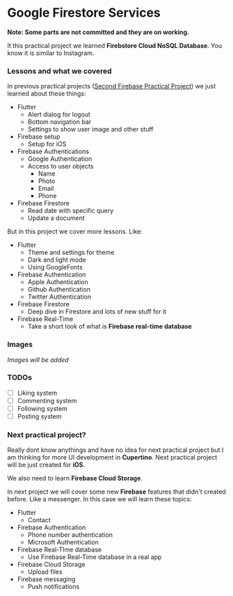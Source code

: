 # Google Firestore Services

**Note: Some parts are not committed and they are on working.**

It this practical project we learned **Firebstore Cloud NoSQL Database**. You know it is similar to Instagram.

### Lessons and what we covered

In previous practical projects ([Second Firebase Practical Project](https://github.com/BlackIQ/Firebase-Practical-2)) we just learned about these things:

- Flutter
    - Alert dialog for logout
    - Bottom navigation bar
    - Settings to show user image and other stuff
- Firebase setup
    - Setup for iOS
- Firebase Authentications
    - Google Authentication
    - Access to user objects
        - Name
        - Photo
        - Email
        - Phone
- Firebase Firestore
     - Read date with specific query
     - Update a document

But in this project we cover more lessons. Like:

- Flutter
    - Theme and settings for theme
    - Dark and light mode
    - Using GoogleFonts
- Firebase Authentication
    - Apple Authentication
    - Github Authentication
    - Twitter Authentication
- Firebase Firestore
    - Deep dive in Firestore and lots of new stuff for it
- Firebase Real-Time
    - Take a short look of what is **Firebase real-time database**

### Images

_Images will be added_

### TODOs

- [ ] Liking system
- [ ] Commenting system
- [ ] Following system
- [ ] Posting system

### Next practical project?

Really dont know anythings and have no idea for next practical project but I am thinking for more UI development in **Cupertino**. Next practical project will be just created for **iOS**.

We also need to learn **Firebase Cloud Storage**.

In next project we will cover some new **Firebase** features that didn't created before. Like a messenger. In this case we will learn these topics:

- Flutter
    - Contact
- Firebase Authentication
    - Phone number authentication
    - Microsoft Authentication
- Firebase Real-TIme database
    - Use Firebase Real-Time database in a real app
- Firebase Cloud Storage
    - Upload files
- Firebase messaging
    - Push notifications